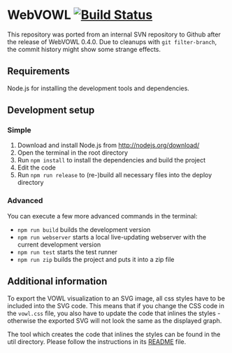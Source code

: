 WebVOWL [![Build Status](https://travis-ci.org/VisualDataWeb/WebVOWL.svg?branch=master)](https://travis-ci.org/VisualDataWeb/WebVOWL)
=======

This repository was ported from an internal SVN repository to Github after the release of WebVOWL 0.4.0. Due to cleanups with `git filter-branch`, the commit history might show some strange effects.


Requirements
------------

Node.js for installing the development tools and dependencies.


Development setup
-----------------

### Simple ###
1. Download and install Node.js from http://nodejs.org/download/
2. Open the terminal in the root directory
3. Run `npm install` to install the dependencies and build the project
4. Edit the code
5. Run `npm run release` to (re-)build all necessary files into the deploy directory

### Advanced ###
You can execute a few more advanced commands in the terminal:

* `npm run build` builds the development version
* `npm run webserver` starts a local live-updating webserver with the current development version
* `npm run test` starts the test runner
* `npm run zip` builds the project and puts it into a zip file


Additional information
----------------------

To export the VOWL visualization to an SVG image, all css styles have to be included into the SVG code.
This means that if you change the CSS code in the `vowl.css` file, you also have to update the code that
inlines the styles - otherwise the exported SVG will not look the same as the displayed graph.

The tool which creates the code that inlines the styles can be found in the util directory. Please
follow the instructions in its [README](util/VowlCssToD3RuleConverter/README.md) file.
